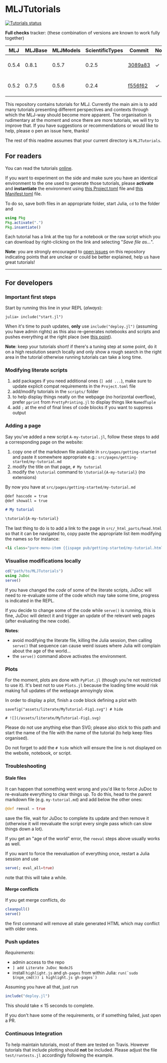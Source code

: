 # MLJTutorials

[![Tutorials status](https://travis-ci.com/alan-turing-institute/MLJTutorials.svg?branch=master)](https://travis-ci.com/alan-turing-institute/MLJTutorials)

**Full checks** tracker: (these combination of versions are known to work fully together)

MLJ   | MLJBase | MLJModels | ScientificTypes | Commit    | Note | Date
----- | ------- | --------- | --------------- | --------- | ---- | ----
0.5.4 | 0.8.1   | 0.5.7     | 0.2.5           | [3089a83] | ✓    | Nov 19, 2019
0.5.2 | 0.7.5   | 0.5.6     | 0.2.4           | [f556f62] | ✓    | Nov 13, 2019

[3089a83]: https://github.com/alan-turing-institute/MLJTutorials/commit/3089a83c06ad3046e038bed4675d90f15622b7f1
[f556f62]: https://github.com/alan-turing-institute/MLJTutorials/commit/f556f62dad3e9c0e6003faa9ba90d132769fb718

This repository contains tutorials for MLJ.
Currently the main aim is to add many tutorials presenting different perspectives and contexts through which the MLJ-way should become more apparent.
The organisation is rudimentary at the moment and once there are more tutorials, we will try to improve that.
If you have suggestions or recommendations or would like to help, please o pen an issue here, thanks!

The rest of this readme assumes that your current directory is `MLJTutorials`.

## For readers

You can read the tutorials [online](https://alan-turing-institute.github.io/MLJTutorials/).

If you want to experiment on the side and make sure you have an identical environment to the one used to generate those tutorials, please **activate** and **instantiate** the environment using [this Project.toml](https://raw.githubusercontent.com/tlienart/MLJTutorials/master/Project.toml) file and [this Manifest.toml](https://raw.githubusercontent.com/tlienart/MLJTutorials/master/Manifest.toml) file.

To do so, save both files in an appropriate folder, start Julia, `cd` to the folder and

```julia
using Pkg
Pkg.activate(".")
Pkg.insantiate()
```

Each tutorial has a link at the top for a notebook or the raw script which you can download by right-clicking on the link and selecting "*Save file as...*".

**Note**: you are strongly encouraged to [open issues](https://github.com/alan-turing-institute/MLJTutorials/issues/new) on this repository indicating points that are unclear or could be better explained, help us have great tutorials!

---

## For developers

### Important first steps

Start by running this line in your REPL (_always_):

```julia-repl
julia> include("start.jl")
```

When it's time to push updates, **only** use `include("deploy.jl")` (assuming you have admin rights) as this also re-generates notebooks and scripts and pushes everything at the right place (see [this point](#push-updates)).

**Note**: keep your tutorials short! if there's a tuning step at some point, do it on a high resolution search locally and only show a rough search in the right area in the tutorial otherwise running tutorials can take a long time.

### Modifying literate scripts

1. add packages if you need additional ones (`] add ...`), make sure to update explicit compat requirements in the `Project.toml` file
1. add/modify tutorials in the `scripts/` folder
1. to help display things neatly on the webpage (no horizontal overflow), prefer `pprint` from `PrettyPrinting.jl` to display things like `NamedTuple`
1. add `;` at the end of final lines of code blocks if you want to suppress output

### Adding a page

Say you've added a new script `A-my-tutorial.jl`, follow these steps to add a corresponding page on the website:

1. copy one of the markdown file available in `src/pages/getting-started` and paste it somewhere appropriate e.g.: `src/pages/getting-started/my-tutorial.md`
2. modify the title on that page, `# My tutorial`
3. modify the `\tutorial` command to `\tutorial{A-my-tutorial}` (no extensions)

By now you have at `src/pages/getting-started/my-tutorial.md`

```markdown
@def hascode = true
@def showall = true

# My tutorial

\tutorial{A-my-tutorial}
```

The last thing to do is to add a link to the page in `src/_html_parts/head.html` so that it can be navigated to, copy paste the appropriate list item modifying the names so for instance:

```html
<li class="pure-menu-item {{ispage pub/getting-started/my-tutorial.html}}pure-menu-selected{{end}}"><a href="/pub/getting-started/my-tutorial.html" class="pure-menu-link">⊳ My tutorial</a></li>
```

### Visualise modifications locally

```julia
cd("path/to/MLJTutorials")
using JuDoc
serve()
```

If you have changed the *code* of some of the literate scripts, JuDoc will need to re-evaluate some of the code which may take some time, progress is indicated in the REPL.

If you decide to change some of the code while `serve()` is running, this is fine, JuDoc will detect it and trigger an update of the relevant web pages (after evaluating the new code).

**Notes**:
- avoid modifying the literate file, killing the Julia session, then calling `serve()` that sequence can cause weird issues where Julia will complain about the age of the world...
- the `serve()` command above activates the environment.

### Plots

For the moment, plots are done with `PyPlot.jl` (though you're not restricted to use it).
It's best not to use `Plots.jl` because the loading time would risk making full updates of the webpage annoyingly slow.

In order to display a plot, finish a code block defining a plot with

```
savefig("assets/literate/MyTutorial-Fig1.svg") # hide

# ![](/assets/literate/MyTutorial-Fig1.svg)
```

Please do not use anything else than SVG; please also stick to this path and start the name of the file with the name of the tutorial (to help keep files organised).

Do not forget to add the `# hide` which will ensure the line is not displayed on the website, notebook, or script.

### Troubleshooting

#### Stale files

It can happen that something went wrong and you'd like to force JuDoc to re-evaluate everything to clear things up. To do this, head to the parent markdown file (e.g. `my-tutorial.md`) and add below the other ones:

```julia
@def reeval = true
```

save the file, wait for JuDoc to complete its update and then remove it (otherwise it will reevaluate the script every single pass which can slow things down a lot).

If you get an "age of the world" error, the `reeval` steps above usually works as well.

If you want to force the reevaluation of everything once, restart a Julia session and use

```julia
serve(; eval_all=true)
```

note that this will take a while.

#### Merge conflicts

If you get merge conflicts, do

```julia
cleanpull()
serve()
```

the first command will remove all stale generated HTML which may conflict with older ones.

### Push updates

*Requirements*:

* admin access to the repo
* `] add Literate JuDoc NodeJS`
* install `highlight.js` and `gh-pages` from within Julia: ``run(`sudo $(npm_cmd()) i highlight.js gh-pages`)``

Assuming you have all that, just run

```julia
include("deploy.jl")
```

This should take ≤ 15 seconds to complete.

If you don't have some of the requirements, or if something failed, just open a PR.

### Continuous Integration

To help maintain tutorials, most of them are tested on Travis.
However tutorials that include plotting should **not** be included.
Please adjust the file `test/runtests.jl` accordingly following the example.

